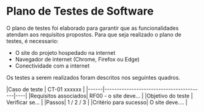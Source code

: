 # Plano de Testes de Software

O plano de testes foi elaborado para garantir que as funcionalidades atendam aos requisitos propostos. Para que seja realizado o plano de testes, é necessario:
- O site do projeto hospedado na internet
- Navegador de internet (Chrome, Firefox ou Edge)
- Conectividade com a internet

Os testes a serem realizados foram descritos nos seguintes quadros.


|Caso de teste | CT-01 xxxxxx |
|------|-----------------------------------------|----|
|Requisitos associados| RF00 - o site deve...                                  |
|Objetivo do teste | Verificar se... | 
|Passos| 1 / 2 / 3                       |
|Critério para sucesso| O site deve....                          |
